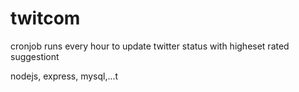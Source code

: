 # twitcom
cronjob runs every hour to update twitter status with higheset rated suggestiont

nodejs, express, mysql,...t
